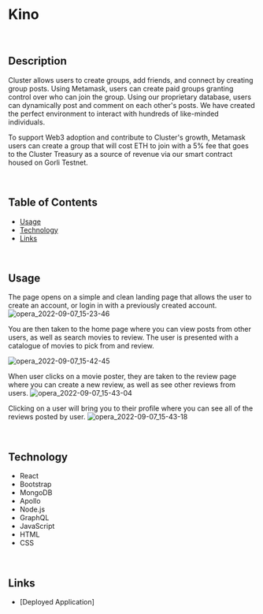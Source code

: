 # Kino


<br>

## Description

Cluster allows users to create groups, add friends, and connect by creating group posts. Using Metamask, users can create paid groups granting control over who can join the group. Using our proprietary database, users can dynamically post and comment on each other's posts. We have created the perfect environment to interact with hundreds of like-minded individuals.

To support Web3 adoption and contribute to Cluster's growth, Metamask users can create a group that will cost ETH to join with a 5% fee that goes to the Cluster Treasury as a source of revenue via our smart contract housed on Gorli Testnet.

<br>

## Table of Contents

- [Usage](#usage)
- [Technology](#technology)
- [Links](#links)

<br>

## Usage

The page opens on a simple and clean landing page that allows the user to create an account, or login in with a previously created account.
![opera_2022-09-07_15-23-46](https://user-images.githubusercontent.com/103607773/189000089-aec7b9d3-5419-4e63-ad00-15765d1f34fd.png)


You are then taken to the home page where you can view posts from other users, as well as search movies to review.
The user is presented with a catalogue of movies to pick from and review.

![opera_2022-09-07_15-42-45](https://user-images.githubusercontent.com/103607773/189000134-5ef17089-3f40-4271-9a94-5d62129a8171.png)

When user clicks on a movie poster, they are taken to the review page where you can create a new review, as well as see other reviews from users.
![opera_2022-09-07_15-43-04](https://user-images.githubusercontent.com/103607773/189000143-89304d8f-29dd-453a-b9a6-d259d9dee531.png)


Clicking on a user will bring you to their profile where you can see all of the reviews posted by user.
![opera_2022-09-07_15-43-18](https://user-images.githubusercontent.com/103607773/189000150-5c456dac-ec29-433f-9e28-1de19cc79a16.png)


<br>

## Technology
- React
- Bootstrap
- MongoDB
- Apollo
- Node.js
- GraphQL
- JavaScript
- HTML
- CSS

<br>

## Links
- [Deployed Application]

